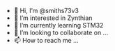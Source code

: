 - 👋 Hi, I’m @smiths73v3
- 👀 I’m interested in Zynthian
- 🌱 I’m currently learning STM32
- 💞️ I’m looking to collaborate on ...
- 📫 How to reach me ...

<!---
smiths73v3/smiths73v3 is a ✨ special ✨ repository because its `README.md` (this file) appears on your GitHub profile.
You can click the Preview link to take a look at your changes.
--->
